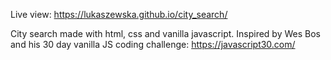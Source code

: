 Live view: https://lukaszewska.github.io/city_search/

City search made with html, css and vanilla javascript. Inspired by Wes Bos and his 30 day vanilla JS coding challenge: https://javascript30.com/
